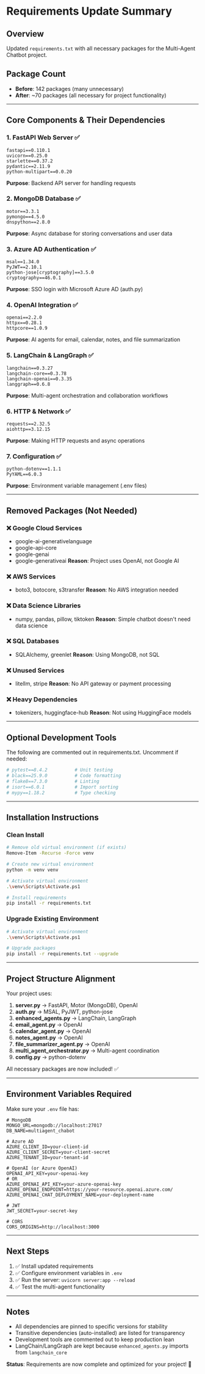 # Requirements Update Summary

## Overview
Updated `requirements.txt` with all necessary packages for the Multi-Agent Chatbot project.

## Package Count
- **Before**: 142 packages (many unnecessary)
- **After**: ~70 packages (all necessary for project functionality)

---

## Core Components & Their Dependencies

### 1. **FastAPI Web Server** ✅
```
fastapi==0.110.1
uvicorn==0.25.0
starlette==0.37.2
pydantic==2.11.9
python-multipart==0.0.20
```
**Purpose**: Backend API server for handling requests

### 2. **MongoDB Database** ✅
```
motor==3.3.1
pymongo==4.5.0
dnspython==2.8.0
```
**Purpose**: Async database for storing conversations and user data

### 3. **Azure AD Authentication** ✅
```
msal==1.34.0
PyJWT==2.10.1
python-jose[cryptography]==3.5.0
cryptography==46.0.1
```
**Purpose**: SSO login with Microsoft Azure AD (auth.py)

### 4. **OpenAI Integration** ✅
```
openai==2.2.0
httpx==0.28.1
httpcore==1.0.9
```
**Purpose**: AI agents for email, calendar, notes, and file summarization

### 5. **LangChain & LangGraph** ✅
```
langchain==0.3.27
langchain-core==0.3.78
langchain-openai==0.3.35
langgraph==0.6.8
```
**Purpose**: Multi-agent orchestration and collaboration workflows

### 6. **HTTP & Network** ✅
```
requests==2.32.5
aiohttp==3.12.15
```
**Purpose**: Making HTTP requests and async operations

### 7. **Configuration** ✅
```
python-dotenv==1.1.1
PyYAML==6.0.3
```
**Purpose**: Environment variable management (.env files)

---

## Removed Packages (Not Needed)

### ❌ Google Cloud Services
- google-ai-generativelanguage
- google-api-core
- google-genai
- google-generativeai
**Reason**: Project uses OpenAI, not Google AI

### ❌ AWS Services
- boto3, botocore, s3transfer
**Reason**: No AWS integration needed

### ❌ Data Science Libraries
- numpy, pandas, pillow, tiktoken
**Reason**: Simple chatbot doesn't need data science

### ❌ SQL Databases
- SQLAlchemy, greenlet
**Reason**: Using MongoDB, not SQL

### ❌ Unused Services
- litellm, stripe
**Reason**: No API gateway or payment processing

### ❌ Heavy Dependencies
- tokenizers, huggingface-hub
**Reason**: Not using HuggingFace models

---

## Optional Development Tools

The following are commented out in requirements.txt. Uncomment if needed:

```python
# pytest==8.4.2          # Unit testing
# black==25.9.0          # Code formatting
# flake8==7.3.0          # Linting
# isort==6.0.1           # Import sorting
# mypy==1.18.2           # Type checking
```

---

## Installation Instructions

### Clean Install
```bash
# Remove old virtual environment (if exists)
Remove-Item -Recurse -Force venv

# Create new virtual environment
python -m venv venv

# Activate virtual environment
.\venv\Scripts\Activate.ps1

# Install requirements
pip install -r requirements.txt
```

### Upgrade Existing Environment
```bash
# Activate virtual environment
.\venv\Scripts\Activate.ps1

# Upgrade packages
pip install -r requirements.txt --upgrade
```

---

## Project Structure Alignment

Your project uses:

1. **server.py** → FastAPI, Motor (MongoDB), OpenAI
2. **auth.py** → MSAL, PyJWT, python-jose
3. **enhanced_agents.py** → LangChain, LangGraph
4. **email_agent.py** → OpenAI
5. **calendar_agent.py** → OpenAI
6. **notes_agent.py** → OpenAI
7. **file_summarizer_agent.py** → OpenAI
8. **multi_agent_orchestrator.py** → Multi-agent coordination
9. **config.py** → python-dotenv

All necessary packages are now included! ✅

---

## Environment Variables Required

Make sure your `.env` file has:

```env
# MongoDB
MONGO_URL=mongodb://localhost:27017
DB_NAME=multiagent_chabot

# Azure AD
AZURE_CLIENT_ID=your-client-id
AZURE_CLIENT_SECRET=your-client-secret
AZURE_TENANT_ID=your-tenant-id

# OpenAI (or Azure OpenAI)
OPENAI_API_KEY=your-openai-key
# OR
AZURE_OPENAI_API_KEY=your-azure-openai-key
AZURE_OPENAI_ENDPOINT=https://your-resource.openai.azure.com/
AZURE_OPENAI_CHAT_DEPLOYMENT_NAME=your-deployment-name

# JWT
JWT_SECRET=your-secret-key

# CORS
CORS_ORIGINS=http://localhost:3000
```

---

## Next Steps

1. ✅ Install updated requirements
2. ✅ Configure environment variables in `.env`
3. ✅ Run the server: `uvicorn server:app --reload`
4. ✅ Test the multi-agent functionality

---

## Notes

- All dependencies are pinned to specific versions for stability
- Transitive dependencies (auto-installed) are listed for transparency
- Development tools are commented out to keep production lean
- LangChain/LangGraph are kept because `enhanced_agents.py` imports from `langchain_core`

**Status**: Requirements are now complete and optimized for your project! 🚀

